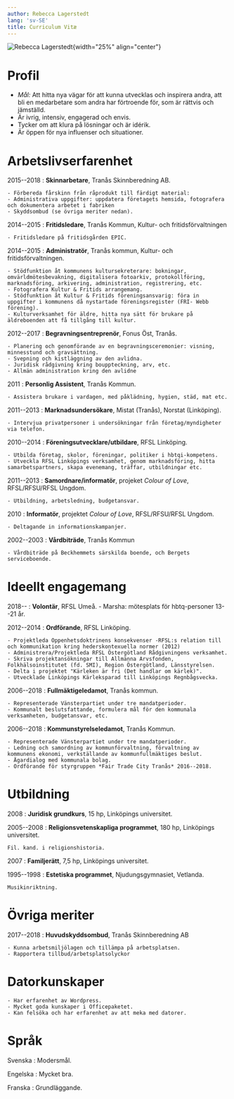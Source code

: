 ```yaml
---
author: Rebecca Lagerstedt
lang: 'sv-SE'
title: Curriculum Vitæ
---
```


![Rebecca Lagerstedt](https://linuxtjej.github.io/images/rebeccacv.jpg){width="25%" align="center"}

# Profil

* *Mål:* Att hitta nya vägar för att kunna utvecklas och inspirera andra, att bli en medarbetare som andra har förtroende för, som är rättvis och jämställd.
* Är ivrig, intensiv, engagerad och envis.
* Tycker om att klura på lösningar och är idérik.
* Är öppen för nya influenser och situationer.

# Arbetslivserfarenhet

2015--2018
:   **Skinnarbetare**, Tranås Skinnberedning AB.

    - Förbereda fårskinn från råprodukt till färdigt material:
    - Administrativa uppgifter: uppdatera företagets hemsida, fotografera och dokumentera arbetet i fabriken
    - Skyddsombud (se övriga meriter nedan).

2014--2015
:   **Fritidsledare**, Tranås Kommun, Kultur- och fritidsförvaltningen

    - Fritidsledare på fritidsgården EPIC.

2014--2015
:   **Administratör**, Tranås kommun, Kultur- och fritidsförvaltningen.

    - Stödfunktion åt kommunens kultursekreterare: bokningar, omvärldmötesbevakning, digitalisera fotoarkiv, protokollföring, marknadsföring, arkivering, administration, registrering, etc.
    - Fotografera Kultur & Fritids arrangemang.
    - Stödfunktion åt Kultur & Fritids föreningsansvarig: föra in uppgifter i kommunens då nystartade föreningsregister (FRI- Webb förening).
    - Kulturverksamhet för äldre, hitta nya sätt för brukare på äldreboenden att få tillgång till kultur.

2012--2017
:   **Begravningsentreprenör**, Fonus Öst, Tranås.

    - Planering och genomförande av en begravningsceremonier: visning, minnesstund och gravsättning.
    - Svepning och kistläggning av den avlidna.
    - Juridisk rådgivning kring bouppteckning, arv, etc.
    - Allmän administration kring den avlidne

2011
:   **Personlig Assistent**, Tranås Kommun.

    - Assistera brukare i vardagen, med påklädning, hygien, städ, mat etc.

2011--2013
:   **Marknadsundersökare**, Mistat (Tranås), Norstat (Linköping).

    - Intervjua privatpersoner i undersökningar från företag/myndigheter via telefon.

2010--2014
:   **Föreningsutvecklare/utbildare**, RFSL Linköping.

    - Utbilda företag, skolor, föreningar, politiker i hbtqi-kompetens.
    - Utveckla RFSL Linköpings verksamhet, genom marknadsföring, hitta samarbetspartners, skapa evenemang, träffar, utbildningar etc. 
       
2011--2013
:   **Samordnare/informatör**, projeket *Colour of Love*, RFSL/RFSU/RFSL Ungdom.

    - Utbildning, arbetsledning, budgetansvar.

2010
:   **Informatör**, projektet *Colour of Love*, RFSL/RFSU/RFSL Ungdom.

    - Deltagande in informationskampanjer.

2002--2003
:   **Vårdbiträde**, Tranås Kommun

    - Vårdbiträde på Beckhemmets särskilda boende, och Bergets serviceboende.

# Ideellt engagemang

2018--
:   **Volontär**, RFSL Umeå.
    - Marsha: mötesplats för hbtq-personer 13--21 år.

2012--2014 
:   **Ordförande**, RFSL Linköping.

    - Projektleda Öppenhetsdoktrinens konsekvenser -RFSL:s relation till och kommunikation kring hederskontexuella normer (2012)
    - Administrera/Projektleda RFSL Östergötland Rådgivningens verksamhet.
    - Skriva projektansökningar till Allmänna Arvsfonden, Folkhälsoinstitutet (fd. SMI), Region Östergötland, Länsstyrelsen.
    - Delta i projektet "Kärleken är fri (Det handlar om kärlek)".
    - Utvecklade Linköpings Kärleksparad till Linköpings Regnbågsvecka. 

2006--2018
:   **Fullmäktigeledamot**, Tranås kommun.

    - Representerade Vänsterpartiet under tre mandatperioder.
    - Kommunalt beslutsfattande, formulera mål för den kommunala verksamheten, budgetansvar, etc.

2006--2018
:   **Kommunstyrelseledamot**, Tranås Kommun.

    - Representerade Vänsterpartiet under tre mandatperioder. 
    - Ledning och samordning av kommunförvaltning, förvaltning av kommunens ekonomi, verkställande av kommunfullmäktiges beslut.
    - Ägardialog med kommunala bolag.
    - Ordförande för styrgruppen *Fair Trade City Tranås* 2016--2018.
    


# Utbildning

2008
:   **Juridisk grundkurs**, 15 hp, Linköpings universitet.

2005--2008
:   **Religionsvetenskapliga programmet**, 180 hp, Linköpings universitet.

    Fil. kand. i religionshistoria.

2007
:   **Familjerätt**, 7,5 hp, Linköpings universitet.

1995--1998
:   **Estetiska programmet**, Njudungsgymnasiet, Vetlanda.

    Musikinriktning.

# Övriga meriter

2017--2018
:   **Huvudskyddsombud**, Tranås Skinnberedning AB

    - Kunna arbetsmiljölagen och tillämpa på arbetsplatsen.
    - Rapportera tillbud/arbetsplatsolyckor

# Datorkunskaper

    - Har erfarenhet av Wordpress. 
    - Mycket goda kunskaper i Officepaketet.
    - Kan felsöka och har erfarenhet av att meka med datorer.

# Språk

Svenska
:   Modersmål.

Engelska
:   Mycket bra.

Franska
:   Grundläggande.

